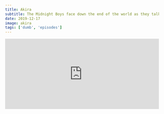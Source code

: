 ```yaml
---
title: Akira
subtitle: The Midnight Boys face down the end of the world as they talk Akira, anime ignorance, and which evil organization will bring about our doom.
date: 2019-12-17
image: akira
tags: ['dumb', 'episodes']
---
```

<iframe src="https://open.spotify.com/embed-podcast/episode/1rqk4JedhF1xrJK2TKDeWw" width="100%" height="232" frameborder="0" allowtransparency="true" allow="encrypted-media"></iframe>